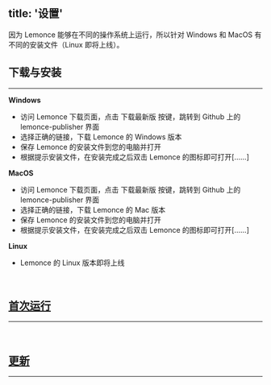 title: '设置'
---
因为 Lemonce 能够在不同的操作系统上运行，所以针对 Windows 和 MacOS 有不同的安装文件（Linux 即将上线）。
<br>

## 下载与安装
---

**Windows**

- 访问 Lemonce 下载页面，点击 <span class="button">下载最新版 </span> 按键，跳转到 Github 上的 lemonce-publisher 界面
- 选择正确的链接，下载 Lemonce 的 Windows 版本
- 保存 Lemonce 的安装文件到您的电脑并打开
- 根据提示安装文件，在安装完成之后双击 Lemonce 的图标即可打开[……]

**MacOS**

- 访问 Lemonce 下载页面，点击 <span class="button">下载最新版 </span> 按键，跳转到 Github 上的 lemonce-publisher 界面
- 选择正确的链接，下载 Lemonce 的 Mac 版本
- 保存 Lemonce 的安装文件到您的电脑并打开
- 根据提示安装文件，在安装完成之后双击 Lemonce 的图标即可打开[……]

**Linux** 

- Lemonce 的 Linux 版本即将上线
<br>

## [首次运行](/docs/setup/firstrun.html)
---
<br>

## [更新](/docs/setup/upgrade.html)
---